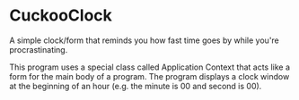 # CuckooClock
A simple clock/form that reminds you how fast time goes by while you're procrastinating. 

This program uses a special class called Application Context that acts like a form for the main body of a program. 
The program displays a clock window at the beginning of an hour (e.g. the minute is 00 and second is 00).
